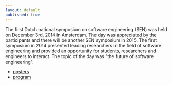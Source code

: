 ```yaml
---
layout: default
published: true
---
```


The first Dutch national symposium on software engineering (SEN) was held on December 3rd, 2014 in Amsterdam. The day was appreciated by the participants and there will be another SEN symposium in 2015. The first symposium in 2014 presented leading researchers in the field of software engineering and provided an opportunity for students, researchers and engineers to interact. The topic of the day was "the future of software engineering".

* [posters](./2014/posters/)
* [program](./2014/program)
